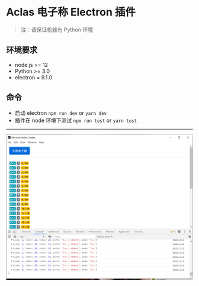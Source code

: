 # Aclas 电子称 Electron 插件

> 注：请保证机器有 Python 环境

## 环境要求
- node.js >= 12
- Python >= 3.0
- electron = 9.1.0

## 命令
- 启动 electron `npm run dev` or `yarn dev`
- 插件在 node 环境下测试 `npm run test` or `yarn test`

---

![](https://raw.githubusercontent.com/caoxiemeihao/electron-aclas-cmake/master/screenshot/dispatch-info.png)
